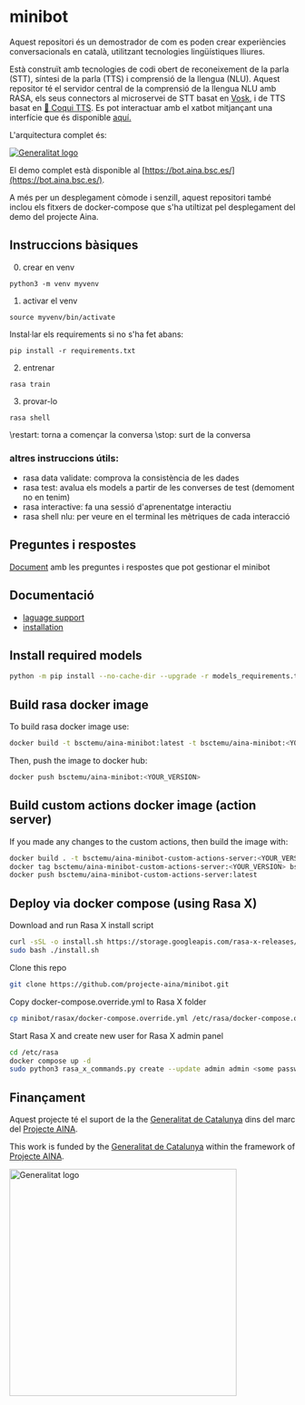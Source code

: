 # minibot


Aquest repositori és un demostrador de com es poden crear experiències
conversacionals en català, utilitzant tecnologies lingüístiques lliures. 

Està construït amb tecnologies de codi obert de reconeixement de la parla
(STT), síntesi de la parla (TTS) i comprensió de la llengua (NLU). Aquest
repositor té el servidor central de la comprensió de la llengua NLU amb RASA,
els seus connectors al microservei de STT basat en
[Vosk](https://github.com/alphacep/vosk-server), i de TTS basat en
[🐸 Coqui TTS](https://github.com/projecte-aina/tts-api). Es pot interactuar 
amb el xatbot mitjançant una interfície que és disponible
[aquí.](https://github.com/projecte-aina/rasa-voice-interface)

L'arquitectura complet és:

<a target="_blank" title="RASA voice bot" href="https://medium.com/rasa-blog/how-to-build-a-voice-assistant-with-open-source-rasa-and-mozilla-tools-c05c4ec698c6"><img alt="Generalitat logo" src="https://www.datocms-assets.com/30881/1614699195-fpqdurvj6bpyxacbe4dgr.png"></a>

El demo complet està disponible al [https://bot.aina.bsc.es/](https://bot.aina.bsc.es/).

A més per un desplegament còmode i senzill, aquest repositori també inclou els
fitxers de docker-compose que s'ha utiltizat pel desplegament del demo del
projecte Aina.

## Instruccions bàsiques
0) crear en venv
```
python3 -m venv myvenv
```

1) activar el venv
```
source myvenv/bin/activate
```
Instal·lar els requirements si no s'ha fet abans:
```
pip install -r requirements.txt
```

2) entrenar
```
rasa train
```

3) provar-lo 
```
rasa shell
```
\restart: torna a començar la conversa
\stop: surt de la conversa

### altres instruccions útils:
* rasa data validate: comprova la consistència de les dades
* rasa test: avalua els models a partir de les converses de test (demoment no en tenim)
* rasa interactive: fa una sessió d'aprenentatge interactiu
* rasa shell nlu: per veure en el terminal les mètriques de cada interacció

## Preguntes i respostes
[Document](https://docs.google.com/document/d/1ZOC0wRiWv2Ogmc3kf7xQtD-HhZrFjaF00zKGes5ct90/edit?usp=sharing) amb les preguntes i respostes que pot gestionar el minibot 


## Documentació
* [laguage support](https://rasa.com/docs/rasa/language-support/)
* [installation](https://rasa.com/docs/rasa/installation/)


## Install required models

```bash 
python -m pip install --no-cache-dir --upgrade -r models_requirements.txt
```

## Build rasa docker image

To build rasa docker image use: 

```bash
docker build -t bsctemu/aina-minibot:latest -t bsctemu/aina-minibot:<YOUR_VERSION> .
```

Then, push the image to docker hub:

```bash
docker push bsctemu/aina-minibot:<YOUR_VERSION>
```


## Build custom actions docker image (action server)

If you made any changes to the custom actions, then build the image with:
``` bash
docker build . -t bsctemu/aina-minibot-custom-actions-server:<YOUR_VERSION> -f DockerfileActions
docker tag bsctemu/aina-minibot-custom-actions-server:<YOUR_VERSION> bsctemu/aina-minibot-custom-actions-server:latest
docker push bsctemu/aina-minibot-custom-actions-server:latest
```

## Deploy via docker compose (using Rasa X)

Download and run Rasa X install script
```bash
curl -sSL -o install.sh https://storage.googleapis.com/rasa-x-releases/1.1.4/install.sh
sudo bash ./install.sh
```

Clone this repo
```bash
git clone https://github.com/projecte-aina/minibot.git
```

Copy docker-compose.override.yml to Rasa X folder
```bash
cp minibot/rasax/docker-compose.override.yml /etc/rasa/docker-compose.override.yml
```

Start Rasa X and create new user for Rasa X admin panel 
```bash
cd /etc/rasa
docker compose up -d
sudo python3 rasa_x_commands.py create --update admin admin <some password here>
```

## Finançament

Aquest projecte té el suport de la the [Generalitat de
Catalunya](https://politiquesdigitals.gencat.cat/ca/inici/index.html) dins del
marc del [Projecte
AINA](https://politiquesdigitals.gencat.cat/ca/economia/catalonia-ai/aina).

This work is funded by the [Generalitat de
Catalunya](https://politiquesdigitals.gencat.cat/ca/inici/index.html#googtrans(ca|en))
within the framework of [Projecte AINA](https://politiquesdigitals.gencat.cat/ca/economia/catalonia-ai/aina).

<a target="_blank" title="Generalitat de Catalunya" href="https://politiquesdigitals.gencat.cat/ca/economia/catalonia-ai/aina/"><img alt="Generalitat logo" src="https://bot.aina.bsc.es/logos/gene.png" width="400"></a>

